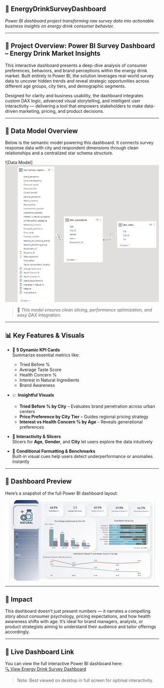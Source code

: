 ## 🥤 **EnergyDrinkSurveyDashboard**  
*Power BI dashboard project transforming raw survey data into actionable business insights on energy drink consumer behavior.*

---

## 📘 **Project Overview: Power BI Survey Dashboard – Energy Drink Market Insights**

This interactive dashboard presents a deep-dive analysis of consumer preferences, behaviors, and brand perceptions within the energy drink market. Built entirely in Power BI, the solution leverages real-world survey data to uncover hidden trends and reveal strategic opportunities across different age groups, city tiers, and demographic segments.

Designed for clarity and business usability, the dashboard integrates custom DAX logic, advanced visual storytelling, and intelligent user interactivity — delivering a tool that empowers stakeholders to make data-driven marketing, pricing, and product decisions.

---

## 🧩 **Data Model Overview**

Below is the semantic model powering this dashboard. It connects survey response data with city and respondent dimensions through clean relationships and a centralized star schema structure.

![Data Model]![Data Model](https://raw.githubusercontent.com/Kumster/EnergyDrinkSurveyDashboard/main/Data_model.png)


> 📌 *This model ensures clean slicing, performance optimization, and easy DAX integration.*

---

## 📊 **Key Features & Visuals**
- 🧮 **5 Dynamic KPI Cards**  
   Summarize essential metrics like:  
   - Tried Before %  
   - Average Taste Score  
   - Health Concern %  
   - Interest in Natural Ingredients  
   - Brand Awareness  

- 📈 **Insightful Visuals**  
   - **Tried Before % by City** – Evaluates brand penetration across urban centers  
   - **Price Preference by City Tier** – Guides regional pricing strategy  
   - **Interest vs Health Concern % by Age** – Reveals generational preferences

- 🧭 **Interactivity & Slicers**  
   Slicers for **Age**, **Gender**, and **City** let users explore the data intuitively

- 🎯 **Conditional Formatting & Benchmarks**  
   Built-in visual cues help users detect underperformance or anomalies instantly

---

## 📸 **Dashboard Preview**

Here’s a snapshot of the full Power BI dashboard layout:

![Dashboard Screenshot](https://raw.githubusercontent.com/Kumster/EnergyDrinkSurveyDashboard/main/Dashboard.png)

---

## 🚀 **Impact**
This dashboard doesn’t just present numbers — it narrates a compelling story about consumer psychology, pricing expectations, and how health awareness shifts with age. It’s ideal for brand managers, analysts, or product strategists aiming to understand their audience and tailor offerings accordingly.

---

## 🔗 Live Dashboard Link

You can view the full interactive Power BI dashboard here:  
[🔍 View Energy Drink Survey Dashboard](https://app.powerbi.com/groups/me/reports/b2867319-7118-45eb-8e30-5f34d70ce48a/ReportSection?experience=power-bi)

> Note: Best viewed on desktop in full screen for optimal interactivity.
